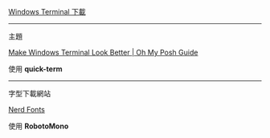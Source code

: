 [Windows Terminal 下載](https://apps.microsoft.com/detail/9n0dx20hk701?hl=zh-tw&gl=TW)

---

主題

[Make Windows Terminal Look Better | Oh My Posh Guide](https://www.youtube.com/watch?v=-G6GbXGo4wo)

使用 **quick-term**

---

字型下載網站

[Nerd Fonts](https://www.nerdfonts.com/font-downloads)

使用 **RobotoMono**
